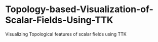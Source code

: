 # Topology-based-Visualization-of-Scalar-Fields-Using-TTK
Visualizing Topological features of scalar fields using TTK 
